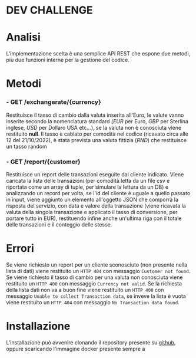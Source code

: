 DEV CHALLENGE
================================

# Analisi
L'implementazione scelta è una semplice API REST che espone due metodi, più due funzioni interne per la gestione del codice.

# Metodi

### - GET /exchangerate/{currency}
Restituisce il tasso di cambio dalla valuta inserita all'Euro, le valute vanno inserite secondo la nomenclatura standard (*EUR* per Euro, *GBP* per Sterlina inglese, *USD* per Dollaro USA etc...), se la valuta non è conosciuta viene restituito **null**. Il tasso è cablato per comodità nel codice (ricavato circa alle 12 del 21/10/2022), è stata prevista una valuta fittizia (*RND*) che restituisce un tasso random
### - GET /report/{customer} 
Restituisce un report delle transazioni eseguite dal cliente indicato. Viene caricata la lista delle transazioni (per comodità letta da un file csv e riportata come un array di tuple, per simulare la lettura da un DB) e analizzando un record per volta, se l'id del cliente è uguale a quello passato in input, viene aggiunto un elemento all'oggetto JSON che comporrà la risposta del servizio, con data e valore della transazione (viene ricavata la valuta della singola transazione e applicato il tasso di conversione, per portare tutto in EUR), restituendo infine anche un'ultima riga con il totale delle transazioni e il conteggio delle stesse.

# Errori
Se viene richiesto un report per un cliente sconosciuto (non presente nella lista di dati) viene restituito un `HTTP 404` con messaggio `Customer not found`.
Se viene richiesto il tasso di cambio per una valuta non conosciuta viene restituito un `HTTP 400` con messaggio `Currency not valid`.
Se la richiesta della lista dati non va a buon fine viene restituito un `HTTP 400` con messaggio `Unable to collect Transaction data`, se inveve la lista è vuota viene restituito un `HTTP 404` con messaggio `No Transaction data found`.

# Installazione

L'installazione può avvenire clonando il repository presente su [github](https://github.com/ml-net/ml_hp_test), oppure scaricando l'immagine docker presente sempre a